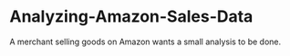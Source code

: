 # Analyzing-Amazon-Sales-Data
A merchant selling goods on Amazon wants a small analysis to be done.
